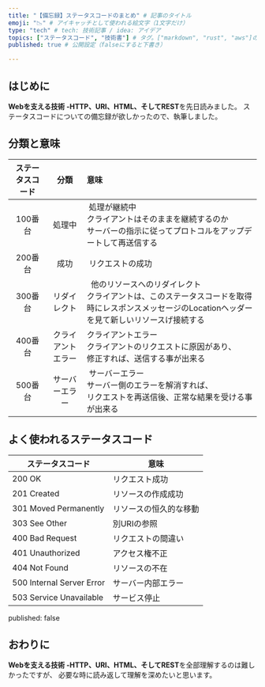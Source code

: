 ```yaml
---
title: "【備忘録】ステータスコードのまとめ" # 記事のタイトル
emoji: "📉" # アイキャッチとして使われる絵文字（1文字だけ）
type: "tech" # tech: 技術記事 / idea: アイデア
topics: ["ステータスコード", "技術書"] # タグ。["markdown", "rust", "aws"]のように指定する
published: true # 公開設定（falseにすると下書き）

---
```

## はじめに
**Webを支える技術 -HTTP、URI、HTML、そしてREST**を先日読みました。
ステータスコードについての備忘録が欲しかったので、執筆しました。


## 分類と意味
| ステータスコード | 分類 | 意味 |
| :---: | :---: | :--- |
|  100番台  |  処理中  |   処理が継続中<br>クライアントはそのままを継続するのか<br>サーバーの指示に従ってプロトコルをアップデートして再送信する  |
|  200番台  |  成功  |   リクエストの成功  |
|  300番台  |  リダイレクト  |    他のリソースへのリダイレクト<br>クライアントは、このステータスコードを取得時にレスポンスメッセージのLocationヘッダーを見て新しいリソースげ接続する  |
|  400番台 | クライアントエラー |  クライアントエラー<br>クライアントのリクエストに原因があり、<br>修正すれば、送信する事が出来る  |
|  500番台 | サーバーエラー |   サーバーエラー<br>サーバー側のエラーを解消すれば、<br>リクエストを再送信後、正常な結果を受ける事が出来る |

## よく使われるステータスコード
|  ステータスコード  |  意味  |
| --- | --- |
| 200 OK | リクエスト成功  |
| 201 Created | リソースの作成成功  |
| 301 Moved Permanently | リソースの恒久的な移動  |
| 303 See Other | 別URIの参照 |
| 400 Bad Request | リクエストの間違い |
| 401 Unauthorized | アクセス権不正  |
| 404 Not Found | リソースの不在 |
| 500 Internal Server Error | サーバー内部エラー  |
| 503 Service Unavailable | サービス停止  |]
published: false

## おわりに
**Webを支える技術 -HTTP、URI、HTML、そしてREST**を全部理解するのは難しかったですが、
必要な時に読み返して理解を深めたいと思います。